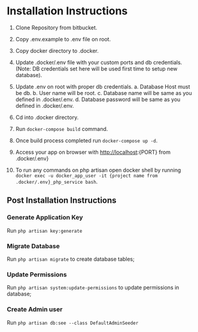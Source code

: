 # Installation Instructions

1. Clone Repository from bitbucket.

2. Copy .env.example to .env file on root.

3. Copy docker directory to .docker.

4. Update .docker/.env file with your custom ports and db credentials. (Note: DB credentials set here will be used first time to setup new database).

5. Update .env on root with proper db credentials.
    a. Database Host must be db.
    b. User name will be root.
    c. Database name will be same as you defined in .docker/.env.
    d. Database password will be same as you defined in .docker/.env.
6. Cd into .docker directory.

7. Run `docker-compose build` command.

8. Once build process completed run `docker-compose up -d`.

9. Access your app on browser with <http://localhost>:{PORT} from .docker/.env}

10. To run any commands on php artisan open docker shell by running `docker exec -u docker_app_user -it {project name from .docker/.env}_php_service bash`.

## Post Installation Instructions

### Generate Application Key

Run `php artisan key:generate`

### Migrate Database

Run `php artisan migrate` to create database tables;

### Update Permissions

Run `php artisan system:update-permissions` to update permissions in database;

### Create Admin user

Run `php artisan db:see --class DefaultAdminSeeder`
